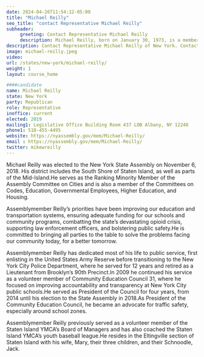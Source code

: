 ```yaml
---
date: 2024-04-26T11:54:12-05:00
title: "Michael Reilly"
seo_title: "contact Representative Michael Reilly"
subheader:
     greeting: Contact Representative Michael Reilly
     description: Michael Reilly, born on January 30, 1973, is a member of the Republican Party and an American politician serving in the New York State Assembly, representing District 62. He assumed office on January 1, 2019.
description: Contact Representative Michael Reilly of New York. Contact information for Michael Reilly includes email address, phone number, and mailing address.
image: michael-reilly.jpeg
video:
url: /states/new-york/michael-reilly/
weight: 1
layout: course_home

####candidate
name: Michael Reilly
state: New York
party: Republican
role: Representative
inoffice: current
elected: 2019
mailing1: Legislative Office Building Room 437 LOB Albany, NY 12248
phone1: 518-455-4495
website: https://nyassembly.gov/mem/Michael-Reilly/
email : https://nyassembly.gov/mem/Michael-Reilly/
twitter: mikewreilly
---
```


Michael Reilly was elected to the New York State Assembly on November 6, 2018. His district includes the South Shore of Staten Island, as well as parts of the Mid-Island.He serves as the Ranking Minority Member of the Assembly Committee on Cities and is also a member of the Committees on Codes, Education, Governmental Employees, Higher Education, and Housing.

Assemblymember Reilly’s priorities have been improving our education and transportation systems, ensuring adequate funding for our schools and community programs, combatting the state’s devastating opioid crisis, supporting law enforcement officers, and bolstering public safety.He is committed to bringing all parties to the table to solve the problems facing our community today, for a better tomorrow.

Assemblymember Reilly has dedicated most of his life to public service, first enlisting in the United States Army Reserve before transitioning to the New York City Police Department, where he served for 12 years and retired as a Lieutenant from Brooklyn’s 90th Precinct.In 2009 he continued his service as a volunteer member of Community Education Council 31, where he focused on improving accountability and transparency at New York City public schools.He served as President of the Council for four years, from 2014 until his election to the State Assembly in 2018.As President of the Community Education Council, he became an advocate for traffic safety, especially around school zones.

Assemblymember Reilly previously served as a volunteer member of the Staten Island YMCA’s Board of Managers and has also coached the Staten Island YMCA’s youth baseball league.He resides in the Eltingville section of Staten Island with his wife, Mary, their three children, and their Schnoodle, Jack.
